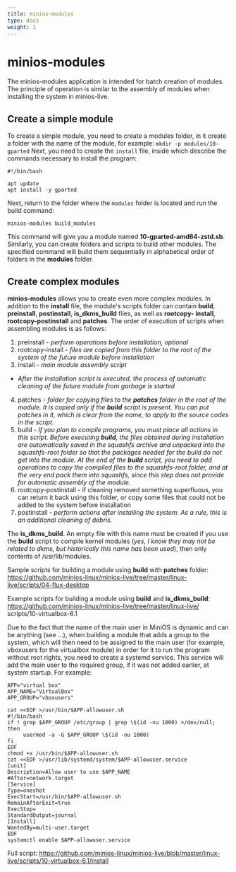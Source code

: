 ```yaml
---
title: minios-modules
type: docs
weight: 1
---
```


# minios-modules

The minios-modules application is intended for batch creation of modules. The principle of operation is similar to the assembly of modules when installing the system in minios-live.
<!--more-->
## Create a simple module
To create a simple module, you need to create a modules folder, in it create a folder with the name of the module, for example:
`mkdir -p modules/10-gparted`
Next, you need to create the `install` file, inside which describe the commands necessary to install the program:
```
#!/bin/bash

apt update
apt install -y gparted

```
Next, return to the folder where the `modules` folder is located and run the build command:
```
minios-modules build_modules
```
This command will give you a module named **10-gparted-amd64-zstd.sb**. Similarly, you can create folders and scripts to build other modules. The specified command will build them sequentially in alphabetical order of folders in the <strong>modules</strong> folder.

## Create complex modules
**minios-modules** allows you to create even more complex modules. In addition to the **install** file, the module's scripts folder can contain **build**, **preinstall**, **postinstall**, **is\_dkms\_build** files, as well as **rootcopy- install**, **rootcopy-postinstall** and **patches**. The order of execution of scripts when assembling modules is as follows:
1. preinstall - *perform operations before installation, optional*
2. rootcopy-install - *files are copied from this folder to the root of the system of the future module before installation*
3. install - *main module assembly script*
* *After the installation script is executed, the process of automatic cleaning of the future module from garbage is started*
4. patches - <em>folder for copying files to the **patches** folder in the root of the module. It is copied only if the <strong>build</strong> script is present. You can put patches in it, which is clear from the name, to apply to the source codes in the script.</em>
5. build - <em>If you plan to compile programs, you must place all actions in this script. Before executing **build**, the files obtained during installation are automatically saved in the squashfs archive and unpacked into the squashfs-root folder so that the packages needed for the build do not get into the module. At the end of the **build** script, you need to add operations to copy the compiled files to the squashfs-root folder, and at the very end pack them into squashfs, since this step does not provide for automatic assembly of the module.</em>
6. rootcopy-postinstall - if cleaning removed something superfluous, you can return it back using this folder, or copy some files that could not be added to the system before installation
7. postinstall - *perform actions after installing the system. As a rule, this is an additional cleaning of debris.*

The <strong>is\_dkms\_build</strong>. An empty file with this name must be created if you use the **build** script to compile kernel modules (*yes, I know they may not be related to dkms, but historically this name has been used*), then only contents of /usr/lib/modules.

Sample scripts for building a module using **build** with <strong>patches</strong> folder: https://github.com/minios-linux/minios-live/tree/master/linux-live/scripts/04-flux-desktop

Example scripts for building a module using **build** and <strong>is\_dkms\_build</strong>: https://github.com/minios-linux/minios-live/tree/master/linux-live/ scripts/10-virtualbox-6.1

Due to the fact that the name of the main user in MiniOS is dynamic and can be anything (see ...), when building a module that adds a group to the system, which will then need to be assigned to the main user (for example,
vboxusers for the virtualbox module) in order for it to run the program without root rights, you need to create a systemd service. This service will add the main user to the required group, if it was not added earlier, at system startup. For example:
```
APP="virtual box"
APP_NAME="VirtualBox"
APP_GROUP="vboxusers"

cat <<EOF >/usr/bin/$APP-allowuser.sh
#!/bin/bash
if ! grep $APP_GROUP /etc/group | grep \$(id -nu 1000) >/dev/null; then
     usermod -a -G $APP_GROUP \$(id -nu 1000)
fi
EOF
chmod +x /usr/bin/$APP-allowuser.sh
cat <<EOF >/usr/lib/systemd/system/$APP-allowuser.service
[unit]
Description=Allow user to use $APP_NAME
#After=network.target
[Service]
Type=oneshot
ExecStart=/usr/bin/$APP-allowuser.sh
RemainAfterExit=true
ExecStop=
StandardOutput=journal
[Install]
WantedBy=multi-user.target
EOF
systemctl enable $APP-allowuser.service
```
Full script: https://github.com/minios-linux/minios-live/blob/master/linux-live/scripts/10-virtualbox-6.1/install